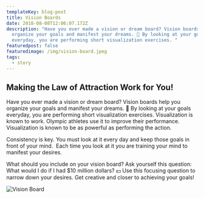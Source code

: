 ```yaml
---
templateKey: blog-post
title: Vision Boards
date: 2018-08-08T12:06:07.172Z
description: "Have you ever made a vision or dream board? Vision boards help you
  organize your goals and manifest your dreams. 🚀 By looking at your goals
  everyday, you are performing short visualization exercises. "
featuredpost: false
featuredimage: /img/vision-board.jpeg
tags:
  - story
---
```

## Making the Law of Attraction Work for You!

Have you ever made a vision or dream board? Vision boards help you organize your goals and manifest your dreams. 🚀 By looking at your goals everyday, you are performing short visualization exercises. Visualization is known to work. Olympic athletes use it to improve their performance. Visualization is known to be as powerful as performing the action. 

Consistency is key. You must look at it every day and keep those goals in front of your mind.  Each time you look at it you are training your mind to manifest your desires.

What should you include on your vision board? Ask yourself this question: What would I do if I had $10 million dollars? 💵 Use this focusing question to narrow down your desires. Get creative and closer to achieving your goals!

![Vision Board](/img/vision-board.jpeg "Vision Board")